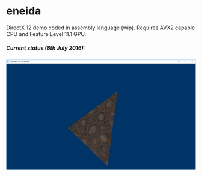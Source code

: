 # eneida
DirectX 12 demo coded in assembly language (wip). Requires AVX2 capable CPU and Feature Level 11.1 GPU.

##### Current status (8th July 2016):

![Current Look](/screenshots/eneida_080716.png)
